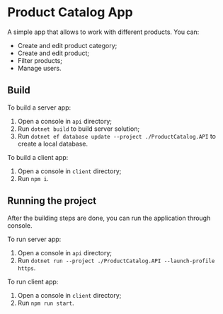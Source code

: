 # Product Catalog App

A simple app that allows to work with different products. You can:
* Create and edit product category;
* Create and edit product;
* Filter products;
* Manage users.

## Build
To build a server app:
1. Open a console in `api` directory;
2. Run `dotnet build` to build server solution;
3. Run `dotnet ef database update --project ./ProductCatalog.API` to create a local database.

To build a client app:
1. Open a console in `client` directory;
2. Run `npm i`.

## Running the project
After the building steps are done, you can run the application through console.

To run server app:
1. Open a console in `api` directory;
2. Run `dotnet run --project ./ProductCatalog.API --launch-profile https`.

To run client app:
1. Open a console in `client` directory;
2. Run `npm run start`.
